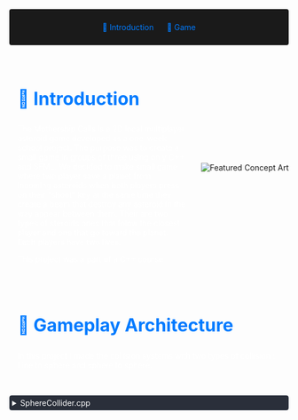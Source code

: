 <!-- Summary Section with Navigation -->

<div style="background:rgb(26, 26, 26); padding: 1.5rem; margin-bottom: 2rem; border-radius: 4px; text-align: center;">
<a href="#introduction" style="color: #007bff; text-decoration: none; margin: 0 10px;">🌟 Introduction </a>
<a href="#game" style="color: #007bff; text-decoration: none; margin: 0 10px;">👾 Game </a>

</div>

<!-- Main Content with Anchor -->
<div id="introduction" style="display: flex; align-items: center; margin: 2rem 0;">
    <div style="flex: 1; padding: 0 15px; color: #fff;">
        <h2 style="font-size: 2rem; color: #007bff;">🌟 Introduction</h2>
        <p>
            The Mothership Calls is a 2D local multiplayer asteroid game developed as a one-week school project. The purpose was to create a small game in groups of three using only C++ and SFML. We decided to make small game where two player save a planet from incoming asteroids when both players press on their "shoot" key at the same time they create a beam that destroy any asteroid in the way appear between them. Their are two types of steroids ones that folow the closest player and one that go toward the planet. Each players have two lives.
        </p>
        <p>
            This project was a part of a C++ course 
        </p>
    </div>
    <img src="https://i.imgur.com/2ldxkpv.png" 
         alt="Featured Concept Art" 
         style="margin-left: 12px;">
</div>


<div id="game" style="display: flex; align-items: center; margin: 2rem 0;">
    <div style="flex: 1; padding: 0 15px; color: #fff;">
        <h2 style="font-size: 2rem; color: #007bff;">👾 Gameplay Architecture</h2>
        <p>
            In this project I made the collision systems with two types of collision : Line to sphere and sphere to sphere.
        </p>
    </div>
</div>

<div>
<details style="margin: 10px 0; border: 1px solid #3d4450; border-radius: 4px;">
    <summary style="cursor: pointer; padding: 4px; background-color: #2a2f3a; color: #fff;">
        SphereCollider.cpp
    </summary>
    <div style="background-color: #1a1a1a; border-radius: 0 0 4px 4px;">
<div>

    SphereCollider::SphereCollider(sf::Vector2f& pos, float rad)
    {
        position = &pos;
        radius = rad;
    }

    bool SphereCollider::CheckCollision(SphereCollider collider)
    {
        return sqrtf(powf(collider.position->x - position->x, 2.0f) + powf(collider.position->y - position->y, 2.0f)) <= collider.radius + radius;
    }

    bool SphereCollider::CheckCollision(sf::Vector2f point)
    {
        return sqrtf(powf(point.x - position->x, 2.0f) + powf(point.y - position->y, 2.0f)) <= radius;
    }

    bool SphereCollider::CheckCollision(LineCollider collider)
    {
        if (CheckCollision(*collider.a) || CheckCollision(*collider.b))
        {
            return true;
        }
        else
        {
            float lineLength = sqrtf(powf(collider.a->x - collider.b->x, 2.0f) + powf(collider.a->y - collider.b->y, 2.0f));
            float dot = (((position->x - collider.a->x) * (collider.b->x - collider.a->x)) + ((position->y - collider.a->y) * (collider.b->y - collider.a->y)) ) / pow(lineLength, 2);
            sf::Vector2f closest = sf::Vector2f(collider.a->x + (dot * (collider.b->x - collider.a->x)), collider.a->y + (dot * (collider.b->y - collider.a->y)));
            
            
            if (!CheckCollision(closest))
            {
                return false;
            }
            else if(sqrtf(powf(collider.a->x - closest.x, 2.0f) + powf(collider.a->y - closest.y, 2.0f)) + sqrtf(powf(collider.b->x - closest.x, 2.0f) + powf(collider.b->y - closest.y, 2.0f)) == sqrtf(powf(collider.a->x - collider.b->x, 2.0f) + powf(collider.a->y - collider.b->y, 2.0f)))
            {
                return true;
            }
        }
    }

</div>
        </div>
</div>